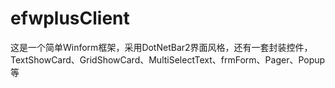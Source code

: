 # efwplusClient
这是一个简单Winform框架，采用DotNetBar2界面风格，还有一套封装控件，TextShowCard、GridShowCard、MultiSelectText、frmForm、Pager、Popup等
